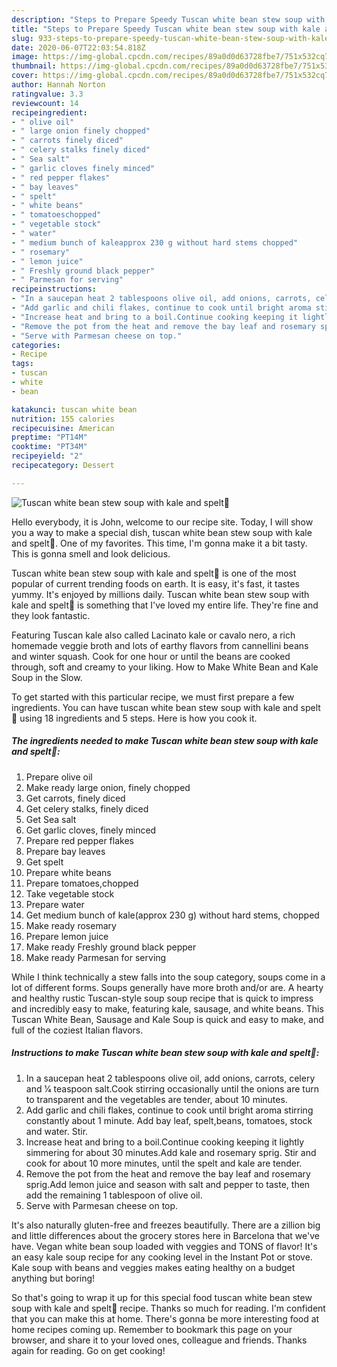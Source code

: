 ```yaml
---
description: "Steps to Prepare Speedy Tuscan white bean stew soup with kale and spelt🍲"
title: "Steps to Prepare Speedy Tuscan white bean stew soup with kale and spelt🍲"
slug: 933-steps-to-prepare-speedy-tuscan-white-bean-stew-soup-with-kale-and-spelt
date: 2020-06-07T22:03:54.818Z
image: https://img-global.cpcdn.com/recipes/89a0d0d63728fbe7/751x532cq70/tuscan-white-bean-stew-soup-with-kale-and-spelt🍲-recipe-main-photo.jpg
thumbnail: https://img-global.cpcdn.com/recipes/89a0d0d63728fbe7/751x532cq70/tuscan-white-bean-stew-soup-with-kale-and-spelt🍲-recipe-main-photo.jpg
cover: https://img-global.cpcdn.com/recipes/89a0d0d63728fbe7/751x532cq70/tuscan-white-bean-stew-soup-with-kale-and-spelt🍲-recipe-main-photo.jpg
author: Hannah Norton
ratingvalue: 3.3
reviewcount: 14
recipeingredient:
- " olive oil"
- " large onion finely chopped"
- " carrots finely diced"
- " celery stalks finely diced"
- " Sea salt"
- " garlic cloves finely minced"
- " red pepper flakes"
- " bay leaves"
- " spelt"
- " white beans"
- " tomatoeschopped"
- " vegetable stock"
- " water"
- " medium bunch of kaleapprox 230 g without hard stems chopped"
- " rosemary"
- " lemon juice"
- " Freshly ground black pepper"
- " Parmesan for serving"
recipeinstructions:
- "In a saucepan heat 2 tablespoons olive oil, add onions, carrots, celery and 1⁄4 teaspoon salt.Cook stirring occasionally until the onions are turn to transparent and the vegetables are tender, about 10 minutes."
- "Add garlic and chili flakes, continue to cook until bright aroma stirring constantly about 1 minute. Add bay leaf, spelt,beans, tomatoes, stock and water. Stir."
- "Increase heat and bring to a boil.Continue cooking keeping it lightly simmering for about 30 minutes.Add kale and rosemary sprig. Stir and cook for about 10 more minutes, until the spelt and kale are tender."
- "Remove the pot from the heat and remove the bay leaf and rosemary sprig.Add lemon juice and season with salt and pepper to taste, then add the remaining 1 tablespoon of olive oil."
- "Serve with Parmesan cheese on top."
categories:
- Recipe
tags:
- tuscan
- white
- bean

katakunci: tuscan white bean 
nutrition: 155 calories
recipecuisine: American
preptime: "PT14M"
cooktime: "PT34M"
recipeyield: "2"
recipecategory: Dessert

---
```



![Tuscan white bean stew soup with kale and spelt🍲](https://img-global.cpcdn.com/recipes/89a0d0d63728fbe7/751x532cq70/tuscan-white-bean-stew-soup-with-kale-and-spelt🍲-recipe-main-photo.jpg)

Hello everybody, it is John, welcome to our recipe site. Today, I will show you a way to make a special dish, tuscan white bean stew soup with kale and spelt🍲. One of my favorites. This time, I'm gonna make it a bit tasty. This is gonna smell and look delicious.

Tuscan white bean stew soup with kale and spelt🍲 is one of the most popular of current trending foods on earth. It is easy, it's fast, it tastes yummy. It's enjoyed by millions daily. Tuscan white bean stew soup with kale and spelt🍲 is something that I've loved my entire life. They're fine and they look fantastic.

Featuring Tuscan kale also called Lacinato kale or cavalo nero, a rich homemade veggie broth and lots of earthy flavors from cannellini beans and winter squash. Cook for one hour or until the beans are cooked through, soft and creamy to your liking. How to Make White Bean and Kale Soup in the Slow.


To get started with this particular recipe, we must first prepare a few ingredients. You can have tuscan white bean stew soup with kale and spelt🍲 using 18 ingredients and 5 steps. Here is how you cook it.

<!--inarticleads1-->

##### The ingredients needed to make Tuscan white bean stew soup with kale and spelt🍲:

1. Prepare  olive oil
1. Make ready  large onion, finely chopped
1. Get  carrots, finely diced
1. Get  celery stalks, finely diced
1. Get  Sea salt
1. Get  garlic cloves, finely minced
1. Prepare  red pepper flakes
1. Prepare  bay leaves
1. Get  spelt
1. Prepare  white beans
1. Prepare  tomatoes,chopped
1. Take  vegetable stock
1. Prepare  water
1. Get  medium bunch of kale(approx 230 g) without hard stems, chopped
1. Make ready  rosemary
1. Prepare  lemon juice
1. Make ready  Freshly ground black pepper
1. Make ready  Parmesan for serving


While I think technically a stew falls into the soup category, soups come in a lot of different forms. Soups generally have more broth and/or are. A hearty and healthy rustic Tuscan-style soup soup recipe that is quick to impress and incredibly easy to make, featuring kale, sausage, and white beans. This Tuscan White Bean, Sausage and Kale Soup is quick and easy to make, and full of the coziest Italian flavors. 

<!--inarticleads2-->

##### Instructions to make Tuscan white bean stew soup with kale and spelt🍲:

1. In a saucepan heat 2 tablespoons olive oil, add onions, carrots, celery and 1⁄4 teaspoon salt.Cook stirring occasionally until the onions are turn to transparent and the vegetables are tender, about 10 minutes.
1. Add garlic and chili flakes, continue to cook until bright aroma stirring constantly about 1 minute. Add bay leaf, spelt,beans, tomatoes, stock and water. Stir.
1. Increase heat and bring to a boil.Continue cooking keeping it lightly simmering for about 30 minutes.Add kale and rosemary sprig. Stir and cook for about 10 more minutes, until the spelt and kale are tender.
1. Remove the pot from the heat and remove the bay leaf and rosemary sprig.Add lemon juice and season with salt and pepper to taste, then add the remaining 1 tablespoon of olive oil.
1. Serve with Parmesan cheese on top.


It&#39;s also naturally gluten-free and freezes beautifully. There are a zillion big and little differences about the grocery stores here in Barcelona that we&#39;ve have. Vegan white bean soup loaded with veggies and TONS of flavor! It&#39;s an easy kale soup recipe for any cooking level in the Instant Pot or stove. Kale soup with beans and veggies makes eating healthy on a budget anything but boring! 

So that's going to wrap it up for this special food tuscan white bean stew soup with kale and spelt🍲 recipe. Thanks so much for reading. I'm confident that you can make this at home. There's gonna be more interesting food at home recipes coming up. Remember to bookmark this page on your browser, and share it to your loved ones, colleague and friends. Thanks again for reading. Go on get cooking!
